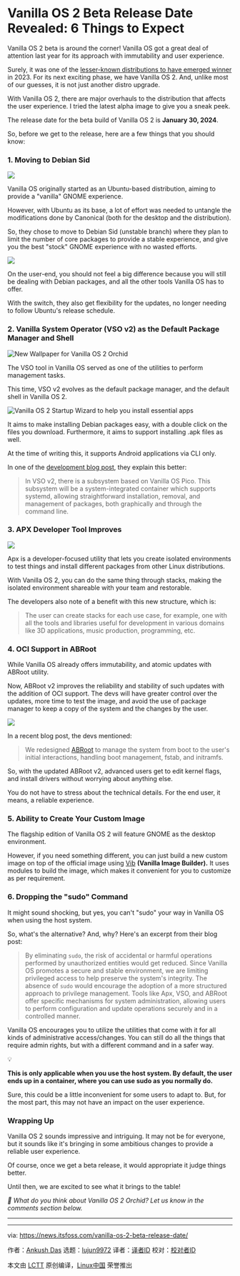 [#]: subject: "Vanilla OS 2 Beta Release Date Revealed: 6 Things to Expect"
[#]: via: "https://news.itsfoss.com/vanilla-os-2-beta-release-date/"
[#]: author: "Ankush Das https://news.itsfoss.com/author/ankush/"
[#]: collector: "lujun9972/lctt-scripts-1700446145"
[#]: translator: " "
[#]: reviewer: " "
[#]: publisher: " "
[#]: url: " "

Vanilla OS 2 Beta Release Date Revealed: 6 Things to Expect
======
Vanilla OS 2 beta is around the corner!
Vanilla OS got a great deal of attention last year for its approach with immutability and user experience.

Surely, it was one of the [lesser-known distributions to have emerged winner][1] in 2023. For its next exciting phase, we have Vanilla OS 2. And, unlike most of our guesses, it is not just another distro upgrade.

With Vanilla OS 2, there are major overhauls to the distribution that affects the user experience. I tried the latest alpha image to give you a sneak peek.

The release date for the beta build of Vanilla OS 2 is **January 30, 2024**.

So, before we get to the release, here are a few things that you should know:

### 1\. Moving to Debian Sid

![][2]

Vanilla OS originally started as an Ubuntu-based distribution, aiming to provide a "vanilla" GNOME experience.

However, with Ubuntu as its base, a lot of effort was needed to untangle the modifications done by Canonical (both for the desktop and the distribution).

So, they chose to move to Debian Sid (unstable branch) where they plan to limit the number of core packages to provide a stable experience, and give you the best "stock" GNOME experience with no wasted efforts.

![][3]

On the user-end, you should not feel a big difference because you will still be dealing with Debian packages, and all the other tools Vanilla OS has to offer.

With the switch, they also get flexibility for the updates, no longer needing to follow Ubuntu's release schedule.

### 2\. Vanilla System Operator (VSO v2) as the Default Package Manager and Shell

![New Wallpaper for Vanilla OS 2 Orchid][4]

The VSO tool in Vanilla OS served as one of the utilities to perform management tasks.

This time, VSO v2 evolves as the default package manager, and the default shell in Vanilla OS 2.

![Vanilla OS 2 Startup Wizard to help you install essential apps][5]

It aims to make installing Debian packages easy, with a double click on the files you download. Furthermore, it aims to support installing .apk files as well.

At the time of writing this, it supports Android applications via CLI only.

In one of the [development blog post][6], they explain this better:

> In VSO v2, there is a subsystem based on Vanilla OS Pico. This subsystem will be a system-integrated container which supports systemd, allowing straightforward installation, removal, and management of packages, both graphically and through the command line.

### 3\. APX Developer Tool Improves

![][7]

Apx is a developer-focused utility that lets you create isolated environments to test things and install different packages from other Linux distributions.

With Vanilla OS 2, you can do the same thing through stacks, making the isolated environment shareable with your team and restorable.

The developers also note of a benefit with this new structure, which is:

> The user can create stacks for each use case, for example, one with all the tools and libraries useful for development in various domains like 3D applications, music production, programming, etc.

### 4\. OCI Support in ABRoot

While Vanilla OS already offers immutability, and atomic updates with ABRoot utility.

Now, ABRoot v2 improves the reliability and stability of such updates with the addition of OCI support. The devs will have greater control over the updates, more time to test the image, and avoid the use of package manager to keep a copy of the system and the changes by the user.

![][8]

In a recent blog post, the devs mentioned:

> We redesigned [ABRoot][9] to manage the system from boot to the user's initial interactions, handling boot management, fstab, and initramfs.

So, with the updated ABRoot v2, advanced users get to edit kernel flags, and install drivers without worrying about anything else.

You do not have to stress about the technical details. For the end user, it means, a reliable experience.

### 5\. Ability to Create Your Custom Image

The flagship edition of Vanilla OS 2 will feature GNOME as the desktop environment.

However, if you need something different, you can just build a new custom image on top of the official image using [Vib][10] **(Vanilla Image Builder).** It uses modules to build the image, which makes it convenient for you to customize as per requirement.

### 6\. Dropping the "sudo" Command

It might sound shocking, but yes, you can't "sudo" your way in Vanilla OS when using the host system.

So, what's the alternative? And, why? Here's an excerpt from their blog post:

> By eliminating `sudo`, the risk of accidental or harmful operations performed by unauthorized entities would get reduced. Since Vanilla OS promotes a secure and stable environment, we are limiting privileged access to help preserve the system's integrity. The absence of `sudo` would encourage the adoption of a more structured approach to privilege management. Tools like Apx, VSO, and ABRoot offer specific mechanisms for system administration, allowing users to perform configuration and update operations securely and in a controlled manner.

Vanilla OS encourages you to utilize the utilities that come with it for all kinds of administrative access/changes. You can still do all the things that require admin rights, but with a different command and in a safer way.

💡

****This is only applicable when you use the host system. By default, the user ends up in a container, where you can use sudo as you normally do.****

Sure, this could be a little inconvenient for some users to adapt to. But, for the most part, this may not have an impact on the user experience.

### Wrapping Up

Vanilla OS 2 sounds impressive and intriguing. It may not be for everyone, but it sounds like it's bringing in some ambitious changes to provide a reliable user experience.

Of course, once we get a beta release, it would appropriate it judge things better.

Until then, we are excited to see what it brings to the table!

_💬 What do you think about Vanilla OS 2 Orchid? Let us know in the comments section below._

* * *

--------------------------------------------------------------------------------

via: https://news.itsfoss.com/vanilla-os-2-beta-release-date/

作者：[Ankush Das][a]
选题：[lujun9972][b]
译者：[译者ID](https://github.com/译者ID)
校对：[校对者ID](https://github.com/校对者ID)

本文由 [LCTT](https://github.com/LCTT/TranslateProject) 原创编译，[Linux中国](https://linux.cn/) 荣誉推出

[a]: https://news.itsfoss.com/author/ankush/
[b]: https://github.com/lujun9972
[1]: https://news.itsfoss.com/lesser-known-distros-2023/
[2]: https://news.itsfoss.com/content/images/2024/01/debian-sid.png
[3]: https://news.itsfoss.com/content/images/2024/01/vanillaos-neofetch.jpg
[4]: https://news.itsfoss.com/content/images/2024/01/orchid-light.jpg
[5]: https://news.itsfoss.com/content/images/2024/01/vanilla-os-2-apps.jpg
[6]: https://vanillaos.org/blog/article/2023-06-11/vanilla-os-orchid---devlog-11-jun#vso-as-a-system-package-manager
[7]: https://news.itsfoss.com/content/images/2024/01/apx-gui.png
[8]: https://news.itsfoss.com/content/images/2024/01/vanillaos-grub-abroot.jpg
[9]: https://github.com/Vanilla-OS/ABRoot
[10]: https://news.itsfoss.com/vanilla-os-2-beta-release-date/We%20redesigned%20ABRoot%20to%20manage%20the%20system%20from%20boot%20to%20the%20user's%20initial%20interactions,%20handling%20boot%20management,%20fstab,%20and%20initramfs

